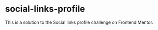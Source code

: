# social-links-profile
This is a solution to the Social links profile challenge on Frontend Mentor.
